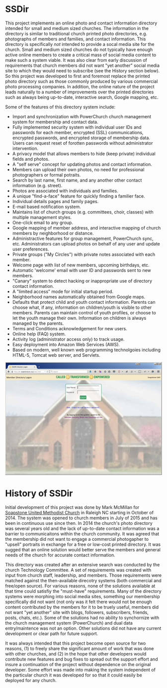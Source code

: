 # SSDir
This project implements an online photo and contact information directory intended for small and medium sized churches. The information in the directory is similar to traditional church printed photo directories, e.g. photographs of members and families, and contact information. This directory is specifically <i>not</i> intended to provide a socal media site for the church. Small and medium sized churches do not typically have enough active online members to create a critical mass of social media content to make such a system viable. It was also clear from early discussion of requirements that church members did not want "yet another" social media site to which they would need to subscribe (see the History section below). So this project was developed to first and foremost replace the printed photo directory such as those commonly produced by various commercial photo processing companies. In addition, the online nature of the project leads naturally to a number of improvements over the printed directories such as always being up-to-date, interactive search, Google mapping, etc.

Some of the features of this directory system include:
<ul>
<li>Import and synchronization with PowerChurch church management system for membership and contact data.</li>
<li>Fully implemented security system with individual user IDs and passwords for each member, encrypted (SSL) communications, encrypted passwords, and encrypted storage of membership data. Users can request reset of forotten passwords without administrator intervention.
<li>A privacy model that allows members to hide (keep private) individual fields and photos.</li>
<li>A "self serve" concept for updating photos and contact information.</li>
<li>Members can upload their own photos, no need for professional photographers or formal potraits.</li>
<li>Search by last name, first name, and any another other contact information (e.g. street).</li>
<li>Photos are associated with individuals and families.</li>
<li>A unique "find-a-face" feature for quickly finding a familier face.</li>
<li>Individual details pages and family pages.
<li>E-mail based notification system.</li>
<li>Maintains list of church groups (e.g. committees, choir, classes) with multiple management styles.</li>
<li>One-click email to any group.</li>
<li>Google mapping of member address, and interactive mapping of church members by neighborhood or distance.</li>
<li>Administractive features for group management, PowerChurch sync, etc. Administrators can upload photos on behalf of any user and update user preferences.</li>
<li>Private groups ("My Circles") with private notes associated with each member.</li>
<li>Welcome page with list of new members, upcoming birthdays, etc.</li>
<li>Automatic 'welcome' email with user ID and passwords sent to new members.</li>
<li>"Canary" system to detect hacking or inappropriate use of directory contact information.</li>
<li>A "limited access" mode for initial startup period.</li>
<li>Neighborhood names automatically obtained from Google maps.</li>
<li>Defaults that protect child and youth contact information. Parents can choose what, if any, information on children/youth is visible to other members. Parents can maintain control of youth profiles, or choose to let the youth manage their own. Information on children is always managed by the parents.</li>
<li>Terms and Conditions acknowledgement for new users.</li>
<li>Online help (FAQ) system.</li>
<li>Activity log (administrator access only) to track usage.</li>
<li>Easy deployment into Amazon Web Services (AWS).</li>
<li>Based on modern, well known web programming technolgoies including HTML-5, Tomcat web server, and Servlets.</li>
</ul>

![alt tag](https://github.com/mark222/SSDir/raw/master/readme-images/ssdir-logon.jpg "Directory Logon Page")

# History of SSDir
Initial development of this project was done by Mark McMillan for [Soapstone United Methodist Church](http://www.soapstoneumc.org) in Raleigh NC starting in October of 2014. The system was opened to church members in July of 2015 and has been in continuous use since then. In 2014 the church's photo directory was several years old and the lack of up-to-date contact information was a barrier to communicaitons within the church community. It was agreed that the membership did not want to engage a commercial photogapher to "upsell" portraits in exchange for a free or low-cost printed directory. It was sugged that an online solution would better serve the members and general needs of the church for accurate contact information.

This directory was created after an extensive search was conducted by the church Technology Committee. A set of requirements was created with input from church staff, leadership, and members. Those requirements were matched against the then-available direcotry systems (both commercial and free/open source). For various reasons, none of the solutions available at that time could satisfiy the "must-have" requirements. Many of the directory systems were morphing into social media sites, something our membership specifically did not want (not only was it felt there would not be enough content contributed by the members for it to be truely useful, members did not want "yet another" site with blogs, followers, subscribers, friends, posts, chats, etc.). Some of the solutions had no ability to synchornize with the church management system (PowerChurch) and dual data entry/maintence was not an option. Other solutions did not have any current development or clear path for future support.

It was always intended that this project become open source for two reasons, (1) to freely share the significant amount of work that was done with other churches, and (2) in the hope that other developers would contribute new features and bug fixes to spread out the support effort and insure a continuation of the project without dependence on the original developer. Some effort was made into making the system independent of the particular church it was developed for so that it could easily be deployed for any church. 
